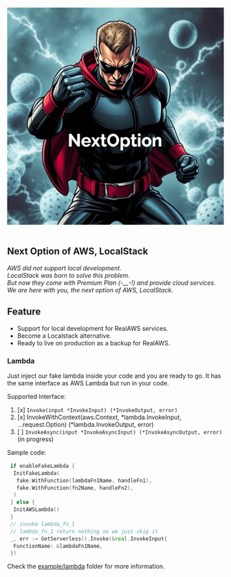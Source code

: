 <p align="center">
<img src="https://raw.githubusercontent.com/NextOption/id/refs/heads/main/logo/NextOptionLogo.jpeg" alt="Next Option Logo">
<br/><br/>

## Next Option of AWS, LocalStack

_AWS did not support local development.  
LocalStack was born to solve this problem.  
But now they come with Premium Plan (-__-!) and provide cloud services.  
We are here with you, the next option of AWS, LocalStack._

## Feature

* Support for local development for RealAWS services.
* Become a Localstack alternative.
* Ready to live on production as a backup for RealAWS.

### Lambda

Just inject our fake lambda inside your code and you are ready to go.
It has the same interface as AWS Lambda but run in your code.

Supported Interface:

1. [x] `Invoke(input *InvokeInput) (*InvokeOutput, error)`
2. [x] InvokeWithContext(aws.Context, *lambda.InvokeInput, ...request.Option) (*lambda.InvokeOutput, error)
3. [ ] `InvokeAsync(input *InvokeAsyncInput) (*InvokeAsyncOutput, error)` (in progress)

Sample code:

```go
 if enableFakeLambda {
  InitFakeLambda(
   fake.WithFunction(lambdaFn1Name, handleFn1),
   fake.WithFunction(fn2Name, handleFn2),
  )
 } else {
  InitAWSLambda()
 }
 // invoke lambda_fn_1
 // lambda_fn_1 return nothing so we just skip it
 _, err := GetServerless().Invoke(&real.InvokeInput{
  FunctionName: &lambdaFn1Name,
 })
```

Check the [example/lambda](example/lambda) folder for more information.
